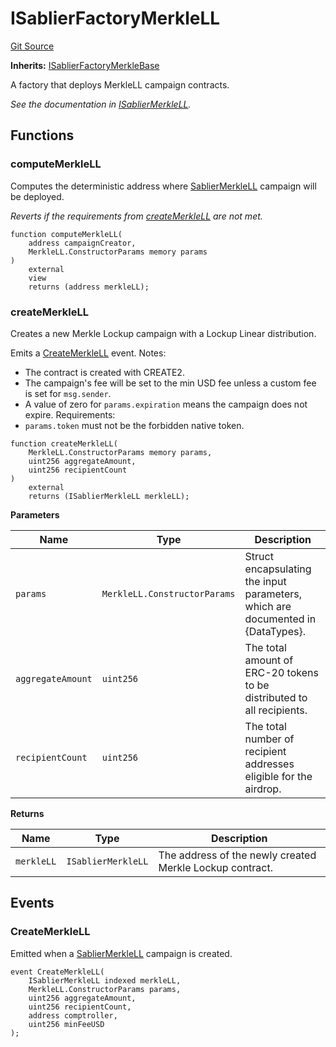 # ISablierFactoryMerkleLL

[Git Source](https://github.com/sablier-labs/airdrops/blob/077c6b9766ef7693ba9e82a9e001dc0097709c01/src/interfaces/ISablierFactoryMerkleLL.sol)

**Inherits:**
[ISablierFactoryMerkleBase](/docs/reference/airdrops/contracts/interfaces/interface.ISablierFactoryMerkleBase.md)

A factory that deploys MerkleLL campaign contracts.

_See the documentation in
[ISablierMerkleLL](/docs/reference/airdrops/contracts/interfaces/interface.ISablierMerkleLL.md)._

## Functions

### computeMerkleLL

Computes the deterministic address where
[SablierMerkleLL](/docs/reference/airdrops/contracts/contract.SablierMerkleLL.md) campaign will be deployed.

_Reverts if the requirements from
[createMerkleLL](/docs/reference/airdrops/contracts/interfaces/interface.ISablierFactoryMerkleLL.md#createmerklell) are
not met._

```solidity
function computeMerkleLL(
    address campaignCreator,
    MerkleLL.ConstructorParams memory params
)
    external
    view
    returns (address merkleLL);
```

### createMerkleLL

Creates a new Merkle Lockup campaign with a Lockup Linear distribution.

Emits a
[CreateMerkleLL](/docs/reference/airdrops/contracts/interfaces/interface.ISablierFactoryMerkleLL.md#createmerklell)
event. Notes:

- The contract is created with CREATE2.
- The campaign's fee will be set to the min USD fee unless a custom fee is set for `msg.sender`.
- A value of zero for `params.expiration` means the campaign does not expire. Requirements:
- `params.token` must not be the forbidden native token.

```solidity
function createMerkleLL(
    MerkleLL.ConstructorParams memory params,
    uint256 aggregateAmount,
    uint256 recipientCount
)
    external
    returns (ISablierMerkleLL merkleLL);
```

**Parameters**

| Name              | Type                         | Description                                                                     |
| ----------------- | ---------------------------- | ------------------------------------------------------------------------------- |
| `params`          | `MerkleLL.ConstructorParams` | Struct encapsulating the input parameters, which are documented in {DataTypes}. |
| `aggregateAmount` | `uint256`                    | The total amount of ERC-20 tokens to be distributed to all recipients.          |
| `recipientCount`  | `uint256`                    | The total number of recipient addresses eligible for the airdrop.               |

**Returns**

| Name       | Type               | Description                                              |
| ---------- | ------------------ | -------------------------------------------------------- |
| `merkleLL` | `ISablierMerkleLL` | The address of the newly created Merkle Lockup contract. |

## Events

### CreateMerkleLL

Emitted when a [SablierMerkleLL](/docs/reference/airdrops/contracts/contract.SablierMerkleLL.md) campaign is created.

```solidity
event CreateMerkleLL(
    ISablierMerkleLL indexed merkleLL,
    MerkleLL.ConstructorParams params,
    uint256 aggregateAmount,
    uint256 recipientCount,
    address comptroller,
    uint256 minFeeUSD
);
```
